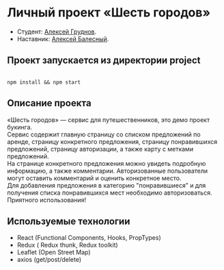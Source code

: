 # Личный проект «Шесть городов»

* Студент: [Алексей Груднов](https://up.htmlacademy.ru/react/7/user/1261489).
* Наставник: [Алексей Балесный](https://htmlacademy.ru/profile/id221665).

## Проект запускается из директории project

<code>
npm install && npm start
</code>

## Описание проекта

«Шесть городов» — сервис для путешественников, это демо проект букинга.  
Сервис содержит главную страницу со списком предложений по аренде, страницу конкретного предложения, страницу понравившихся предложений, страницу авторизации, а также карту с метками предложений.  
На странице конкретного предложения можно увидеть подробную информацию, а также комментарии. Авторизованные пользователи могут оставить комментарий и оценить конкретное место.  
Для добавления предложения в категорию "понравившиеся" и для получения списка понравившихся мест необходимо авторизоваться.  
Приятного использования!  

## Используемые технологии

- React (Functional Components, Hooks, PropTypes)
- Redux ( Redux thunk, Redux toolkit)
- Leaflet (Open Street Map)
- axios (get/post/delete)
